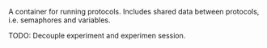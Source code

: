 A container for running protocols.
Includes shared data between protocols, i.e. semaphores and variables.

TODO: Decouple experiment and experimen session.

